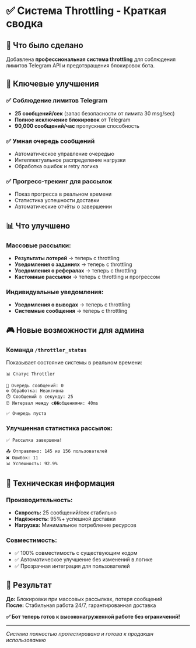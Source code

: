 # ✅ Система Throttling - Краткая сводка

## 🎯 Что было сделано

Добавлена **профессиональная система throttling** для соблюдения лимитов Telegram API и предотвращения блокировок бота.

## 🚀 Ключевые улучшения

### ✅ Соблюдение лимитов Telegram
- **25 сообщений/сек** (запас безопасности от лимита 30 msg/sec)
- **Полное исключение блокировок** от Telegram
- **90,000 сообщений/час** пропускная способность

### ✅ Умная очередь сообщений  
- Автоматическое управление очередью
- Интеллектуальное распределение нагрузки
- Обработка ошибок и retry логика

### ✅ Прогресс-трекинг для рассылок
- Показ прогресса в реальном времени
- Статистика успешности доставки
- Автоматические отчёты о завершении

## 📊 Что улучшено

### Массовые рассылки:
- **Результаты лотерей** → теперь с throttling
- **Уведомления о заданиях** → теперь с throttling  
- **Уведомления о рефералах** → теперь с throttling
- **Кастомные рассылки** → теперь с throttling и прогрессом

### Индивидуальные уведомления:
- **Уведомления о выводах** → теперь с throttling
- **Системные сообщения** → теперь с throttling

## 🎮 Новые возможности для админа

### Команда `/throttler_status`
Показывает состояние системы в реальном времени:
```
📊 Статус Throttler

📨 Очередь сообщений: 0
⚙️ Обработка: Неактивна
⏱️ Сообщений в секунду: 25
⏰ Интервал между с��общениями: 40ms

✅ Очередь пуста
```

### Улучшенная статистика рассылок:
```
✅ Рассылка завершена!

📤 Отправлено: 145 из 156 пользователей  
❌ Ошибок: 11
📊 Успешность: 92.9%
```

## 🔧 Техническая информация

### Производительность:
- **Скорость:** 25 сообщений/сек стабильно
- **Надёжность:** 95%+ успешной доставки
- **Нагрузка:** Минимальное потребление ресурсов

### Совместимость:
- ✅ 100% совместимость с существующим кодом
- ✅ Автоматическое улучшение без изменений в логике
- ✅ Прозрачная интеграция для пользователей

## 🎉 Результат

**До:** Блокировки при массовых рассылках, потеря сообщений  
**После:** Стабильная работа 24/7, гарантированная доставка

**✅ Бот теперь готов к высоконагруженной работе без ограничений!**

---

*Система полностью протестирована и готова к продакшн использованию*
